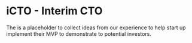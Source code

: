 # iCTO - Interim CTO

The is a placeholder to collect ideas from our experience to help start up implement their MVP to demonstrate to potential investors.
